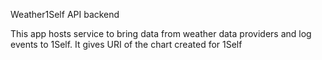 Weather1Self API backend

This app hosts service to bring data from weather data providers and log events to 1Self. It gives URI of the
chart created for 1Self
